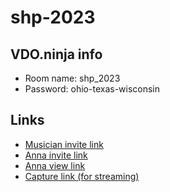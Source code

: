 # shp-2023

## VDO.ninja info
- Room name: shp_2023
- Password: ohio-texas-wisconsin

## Links
- [Musician invite link](https://vdo.ninja/?room=shp_2023&hash=3250&mvb=200&s=1&mini)
- [Anna invite link](https://vdo.ninja/?push=anna_shp_2023)
- [Anna view link](https://vdo.ninja/?view=anna_shp_2023&na)
- [Capture link (for streaming)](https://vdo.ninja/?scene&room=shp_2023&password=ohio-texas-wisconsin&s)
